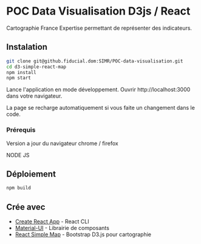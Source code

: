 # POC Data Visualisation D3js / React

Cartographie France Expertise permettant de représenter des indicateurs. 

## Instalation 

```bash
git clone git@github.fiducial.dom:SIMR/POC-data-visualisation.git
cd d3-simple-react-map
npm install
npm start
```
Lance l'application en mode développement.
Ouvrir http://localhost:3000 dans votre navigateur.

La page se recharge automatiquement si vous faite un changement dans le code. 
### Prérequis

Version a jour du navigateur chrome / firefox 

NODE JS

## Déploiement

```bash
npm build
```

## Crée avec 

* [Create React App](https://github.com/facebook/create-react-app) - React CLI
* [Material-UI](https://material-ui.com/) - Librairie de composants
* [React Simple Map](https://github.com/zcreativelabs/react-simple-maps) - Bootstrap D3.js pour cartographie

